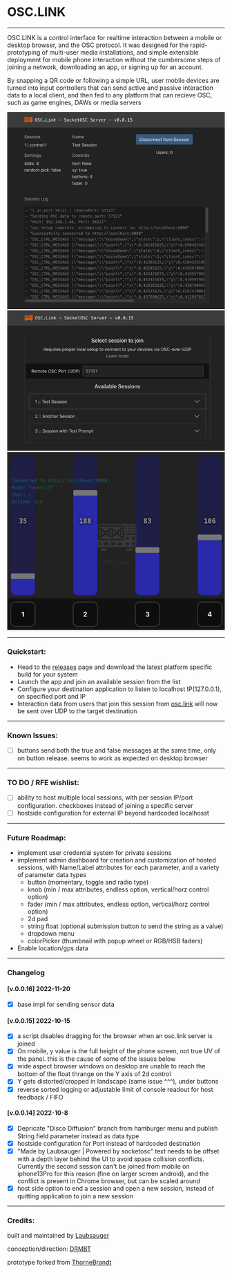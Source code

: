  # OSC.LINK
_______________

OSC.LINK is a control interface for realtime interaction between a mobile or desktop browser, and the OSC protocol. It was designed for the rapid-prototyping of multi-user media installations, and simple extensible deployment for mobile phone interaction without the cumbersome steps of joining a network, downloading an app, or signing up for an account.

By snapping a QR code or following a simple URL, user mobile devices are turned into input controllers that can send active and passive interaction data to a local client, and then fed to any platform that can recieve OSC, such as game engines, DAWs or media servers

![screen1.png](screen1.png) ![screen2.png](screen2.png) ![screen3.png](screen3.png)

___________

### Quickstart:
- Head to the [releases](https://github.com/laubsauger/socketosc/releases) page and download the latest platform specific build for your system
- Launch the app and join an available session from the list
- Configure your destination application to listen to localhost IP(127.0.0.1), on specified port and IP
- Interaction data from users that join this session from [osc.link](https://osc.link) will now be sent over UDP to the target destination

______________

### Known Issues:
- [ ] buttons send both the true and false messages at the same time, only on button release. seems to work as expected on desktop browser

_____________________

### TO DO / RFE wishlist:
- [ ] ability to host multiple local sessions, with per session IP/port configuration. checkboxes instead of joining a specific server
- [ ] hostside configuration for external IP beyond hardcoded localhosst

_________________
### Future Roadmap:
- implement user credential system for private sessions
- implement admin dashboard for creation and customization of hosted sessions, with Name/Label attributes for each parameter, and a variety of parameter data types
  - button (momentary, toggle and radio type)
  - knob (min / max attributes, endless option, vertical/horz control option)
  - fader (min / max attributes, endless option, vertical/horz control option)
  - 2d pad
  - string float (optional submission button to send the string as a value)
  - dropdown menu
  - colorPicker (thumbnail with popup wheel or RGB/HSB faders)
- Enable location/gps data

____________
### Changelog

#### [v.0.0.16] 2022-11-20
- [x] base impl for sending sensor data

#### [v.0.0.15] 2022-10-15
- [x] a script disables dragging for the browser when an osc.link  server is joined
- [x] On mobile, y value is the full height of the phone screen, not true UV of the panel. this is the cause of some of the issues below
- [x] wide aspect browser windows on desktop are unable to reach the bottom of the float thrange on the Y axis of 2d control
- [x] Y gets distorted/cropped in landscape (same issue ^^^), under buttons
- [x] reverse sorted logging or adjustable limit of console readout for host feedback / FIFO

#### [v.0.0.14] 2022-10-8
- [x] Depricate "Disco Diffusion" branch from hamburger menu and publish String field parameter instead as data type
- [x] hostside configuration for Port instead of hardcoded destination
- [x] "Made by Laubsauger | Powered by socketosc" text needs to be offset with a depth layer behind the UI to avoid space collision conflicts. Currently the second session can't be joined from mobile on iphone13Pro for this reason  (fine on larger screen android), and the conflict is present in Chrome browser, but can be scaled around
- [x] host side option to end a session and open a new session, instead of quitting application to join a new session
_______

### Credits:
built and maintained by [Laubsauger](https://github.com/laubsauger)

conception/direction: [DRMBT](https://github.com/drmbt)

prototype forked from [ThorneBrandt](https://github.com/thornebrandt)
